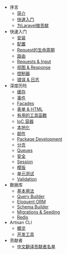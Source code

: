 - 序言
    - [简介](/docs/introduction)
    - [快速入门](/docs/quick)
    - [为Laravel做贡献](/docs/contributing)
- 快速入门
    - [安装](/docs/installation)
    - [配置](/docs/configuration)
    - [Request的生命周期](/docs/lifecycle)
    - [路由](/docs/routing)
    - [Requests & Input](/docs/requests)
    - [视图 & Response](/docs/responses)
    - [控制器](/docs/controllers)
    - [错误 & 日志](/docs/errors)
- 深度历险
    - [缓存](/docs/cache)
    - [事件](/docs/events)
    - [Facades](/docs/facades)
    - [表单 & HTML](/docs/html)
    - [有用的工具函数](/docs/helpers)
    - [IoC 容器](/docs/ioc)
    - [本地化](/docs/localization)
    - [邮件](/docs/mail)
    - [Package Development](/docs/packages)
    - [分页](/docs/pagination)
    - [Queues](/docs/queues)
    - [安全](/docs/security)
    - [Session](/docs/session)
    - [模版](/docs/templates)
    - [单元测试](/docs/testing)
    - [Validation](/docs/validation)
- 数据库
    - [基本用法](/docs/database)
    - [Query Builder](/docs/queries)
    - [Eloquent ORM](/docs/eloquent)
    - [Schema Builder](/docs/schema)
    - [Migrations & Seeding](/docs/migrations)
    - [Redis](/docs/redis)
- Artisan CLI
    - [概览](/docs/artisan)
    - [开发工具](/docs/commands)
- 贡献者
    - [中文翻译贡献者名单](/docs/contributors)